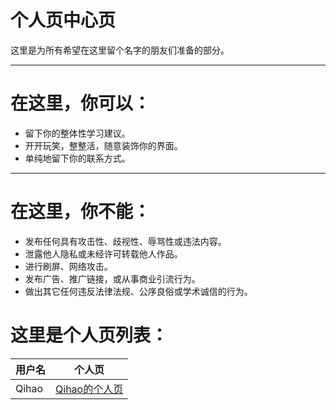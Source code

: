 # 个人页中心页
这里是为所有希望在这里留个名字的朋友们准备的部分。

---

# 在这里，你可以：
- 留下你的整体性学习建议。
- 开开玩笑，整整活，随意装饰你的界面。
- 单纯地留下你的联系方式。

---

# 在这里，你不能：
- 发布任何具有攻击性、歧视性、辱骂性或违法内容。
- 泄露他人隐私或未经许可转载他人作品。
- 进行刷屏、网络攻击。
- 发布广告、推广链接，或从事商业引流行为。
- 做出其它任何违反法律法规、公序良俗或学术诚信的行为。

# 这里是个人页列表：
|  用户名   | 个人页  |
|  ----  | ----  |
| Qihao  | [Qihao的个人页](./Qihao的个人页/Qihao.md) |